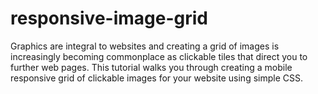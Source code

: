 # responsive-image-grid
Graphics are integral to websites and creating a grid of images is increasingly becoming commonplace as clickable tiles that direct you to further web pages. This tutorial walks you through creating a mobile responsive grid of clickable images for your website using simple CSS.
